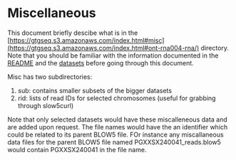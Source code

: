 # Miscellaneous

This document briefly descibe what is in the [https://gtgseq.s3.amazonaws.com/index.html#misc](https://gtgseq.s3.amazonaws.com/index.html#ont-rna004-rna/) directory. 
Note that you should be familiar with the information documented in the [README](../README.md) and the [datasets](datasets.md) before going through this document.

Misc has two subdirectories:
1. sub: contains smaller subsets of the bigger datasets 
2. rid: lists of read IDs for selected chromosomes (useful for grabbing through slow5curl)

Note that only selected datasets would have these miscalleneous data and are added upon request. The file names would have the an identifier which could be related to its parent BLOW5 file. FOr instance any miscallaneous data files for the parent BLOW5 file named PGXXSX240041_reads.blow5 would contain PGXXSX240041 in the file name.
